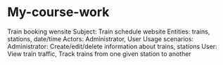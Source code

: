 # My-course-work
Train booking wensite
Subject: Train schedule website
Entities: trains, stations, date/time
Actors: Administrator, User
Usage scenarios:
Administrator: Create/edit/delete information about trains, stations
User: View train traffic, Track trains from one given station to another

